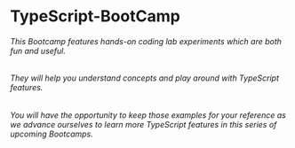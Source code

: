 # TypeScript-BootCamp

###### This Bootcamp features hands-on coding lab experiments which are both fun and useful. 
###### They will help you understand concepts and play around with TypeScript features. 
###### You will have the opportunity to keep those examples for your reference as we advance ourselves to learn more TypeScript features in this series of upcoming Bootcamps.
